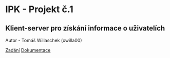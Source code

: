 # IPK - Projekt č.1
## Klient-server pro získání informace o uživatelích

Autor - Tomáš Willaschek (xwilla00)

[Zadání](https://wis.fit.vutbr.cz/FIT/st/course-sl.php?id=641439&item=67261&cpa=1)
[Dokumentace](./doc.md)